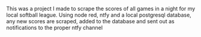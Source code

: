 This was a project I made to scrape the scores of all games in a night for my local softball league. Using node red, ntfy and a local postgresql database, any new scores are scraped, added to the database and sent out as notifications to the proper ntfy channel
